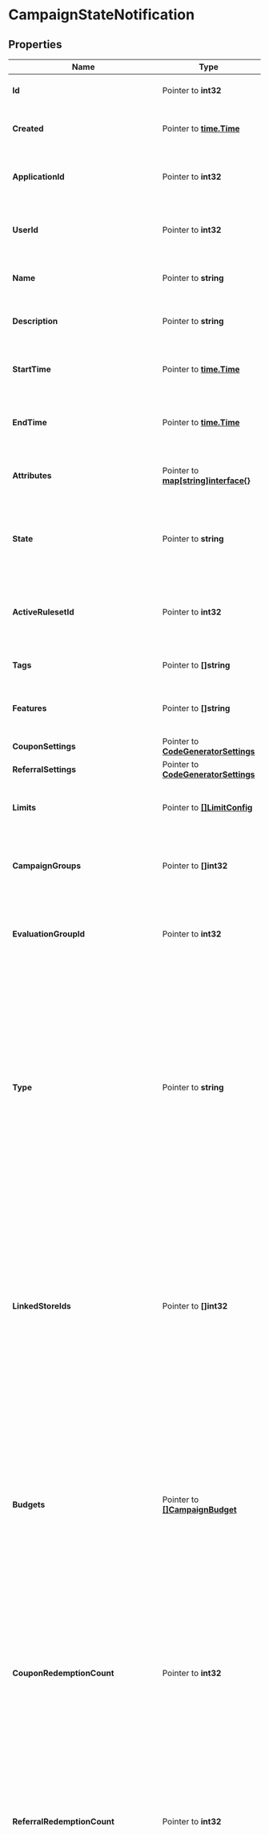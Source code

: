 # CampaignStateNotification

## Properties

Name | Type | Description | Notes
------------ | ------------- | ------------- | -------------
**Id** | Pointer to **int32** | Unique ID for this entity. | 
**Created** | Pointer to [**time.Time**](time.Time.md) | The exact moment this entity was created. | 
**ApplicationId** | Pointer to **int32** | The ID of the application that owns this entity. | 
**UserId** | Pointer to **int32** | The ID of the user associated with this entity. | 
**Name** | Pointer to **string** | A user-facing name for this campaign. | 
**Description** | Pointer to **string** | A detailed description of the campaign. | 
**StartTime** | Pointer to [**time.Time**](time.Time.md) | Timestamp when the campaign will become active. | [optional] 
**EndTime** | Pointer to [**time.Time**](time.Time.md) | Timestamp when the campaign will become inactive. | [optional] 
**Attributes** | Pointer to [**map[string]interface{}**](.md) | Arbitrary properties associated with this campaign. | [optional] 
**State** | Pointer to **string** | A disabled or archived campaign is not evaluated for rules or coupons.  | [default to STATE_ENABLED]
**ActiveRulesetId** | Pointer to **int32** | [ID of Ruleset](https://docs.talon.one/management-api#operation/getRulesets) this campaign applies on customer session evaluation.  | [optional] 
**Tags** | Pointer to **[]string** | A list of tags for the campaign. | 
**Features** | Pointer to **[]string** | The features enabled in this campaign. | 
**CouponSettings** | Pointer to [**CodeGeneratorSettings**](CodeGeneratorSettings.md) |  | [optional] 
**ReferralSettings** | Pointer to [**CodeGeneratorSettings**](CodeGeneratorSettings.md) |  | [optional] 
**Limits** | Pointer to [**[]LimitConfig**](LimitConfig.md) | The set of [budget limits](https://docs.talon.one/docs/product/campaigns/settings/managing-campaign-budgets) for this campaign.  | 
**CampaignGroups** | Pointer to **[]int32** | The IDs of the [campaign groups](https://docs.talon.one/docs/product/account/managing-campaign-groups) this campaign belongs to.  | [optional] 
**EvaluationGroupId** | Pointer to **int32** | The ID of the campaign evaluation group the campaign belongs to. | [optional] 
**Type** | Pointer to **string** | The campaign type. Possible type values:   - &#x60;cartItem&#x60;: Type of campaign that can apply effects only to cart items.   - &#x60;advanced&#x60;: Type of campaign that can apply effects to customer sessions and cart items.  | [default to TYPE_ADVANCED]
**LinkedStoreIds** | Pointer to **[]int32** | A list of store IDs that you want to link to the campaign.  **Note:** Campaigns with linked store IDs will only be evaluated when there is a [customer session update](https://docs.talon.one/integration-api#tag/Customer-sessions/operation/updateCustomerSessionV2) that references a linked store.  | [optional] 
**Budgets** | Pointer to [**[]CampaignBudget**](CampaignBudget.md) | A list of all the budgets that are defined by this campaign and their usage.  **Note:** Budgets that are not defined do not appear in this list and their usage is not counted until they are defined.  | 
**CouponRedemptionCount** | Pointer to **int32** | This property is **deprecated**. The count should be available under *budgets* property. Number of coupons redeemed in the campaign.  | [optional] 
**ReferralRedemptionCount** | Pointer to **int32** | This property is **deprecated**. The count should be available under *budgets* property. Number of referral codes redeemed in the campaign.  | [optional] 
**DiscountCount** | Pointer to **float32** | This property is **deprecated**. The count should be available under *budgets* property. Total amount of discounts redeemed in the campaign.  | [optional] 
**DiscountEffectCount** | Pointer to **int32** | This property is **deprecated**. The count should be available under *budgets* property. Total number of times discounts were redeemed in this campaign.  | [optional] 
**CouponCreationCount** | Pointer to **int32** | This property is **deprecated**. The count should be available under *budgets* property. Total number of coupons created by rules in this campaign.  | [optional] 
**CustomEffectCount** | Pointer to **int32** | This property is **deprecated**. The count should be available under *budgets* property. Total number of custom effects triggered by rules in this campaign.  | [optional] 
**ReferralCreationCount** | Pointer to **int32** | This property is **deprecated**. The count should be available under *budgets* property. Total number of referrals created by rules in this campaign.  | [optional] 
**AddFreeItemEffectCount** | Pointer to **int32** | This property is **deprecated**. The count should be available under *budgets* property. Total number of times the [add free item effect](https://docs.talon.one/docs/dev/integration-api/api-effects#addfreeitem) can be triggered in this campaign.  | [optional] 
**AwardedGiveawaysCount** | Pointer to **int32** | This property is **deprecated**. The count should be available under *budgets* property. Total number of giveaways awarded by rules in this campaign.  | [optional] 
**CreatedLoyaltyPointsCount** | Pointer to **float32** | This property is **deprecated**. The count should be available under *budgets* property. Total number of loyalty points created by rules in this campaign.  | [optional] 
**CreatedLoyaltyPointsEffectCount** | Pointer to **int32** | This property is **deprecated**. The count should be available under *budgets* property. Total number of loyalty point creation effects triggered by rules in this campaign.  | [optional] 
**RedeemedLoyaltyPointsCount** | Pointer to **float32** | This property is **deprecated**. The count should be available under *budgets* property. Total number of loyalty points redeemed by rules in this campaign.  | [optional] 
**RedeemedLoyaltyPointsEffectCount** | Pointer to **int32** | This property is **deprecated**. The count should be available under *budgets* property. Total number of loyalty point redemption effects triggered by rules in this campaign.  | [optional] 
**CallApiEffectCount** | Pointer to **int32** | This property is **deprecated**. The count should be available under *budgets* property. Total number of webhooks triggered by rules in this campaign.  | [optional] 
**ReservecouponEffectCount** | Pointer to **int32** | This property is **deprecated**. The count should be available under *budgets* property. Total number of reserve coupon effects triggered by rules in this campaign.  | [optional] 
**LastActivity** | Pointer to [**time.Time**](time.Time.md) | Timestamp of the most recent event received by this campaign. | [optional] 
**Updated** | Pointer to [**time.Time**](time.Time.md) | Timestamp of the most recent update to the campaign&#39;s property. Updates to external entities used in this campaign are **not** registered by this property, such as collection or coupon updates.  | [optional] 
**CreatedBy** | Pointer to **string** | Name of the user who created this campaign if available. | [optional] 
**UpdatedBy** | Pointer to **string** | Name of the user who last updated this campaign if available. | [optional] 
**TemplateId** | Pointer to **int32** | The ID of the Campaign Template this Campaign was created from. | [optional] 
**FrontendState** | Pointer to **string** | A campaign state described exactly as in the Campaign Manager. | 

## Methods

### GetId

`func (o *CampaignStateNotification) GetId() int32`

GetId returns the Id field if non-nil, zero value otherwise.

### GetIdOk

`func (o *CampaignStateNotification) GetIdOk() (int32, bool)`

GetIdOk returns a tuple with the Id field if it's non-nil, zero value otherwise
and a boolean to check if the value has been set.

### HasId

`func (o *CampaignStateNotification) HasId() bool`

HasId returns a boolean if a field has been set.

### SetId

`func (o *CampaignStateNotification) SetId(v int32)`

SetId gets a reference to the given int32 and assigns it to the Id field.

### GetCreated

`func (o *CampaignStateNotification) GetCreated() time.Time`

GetCreated returns the Created field if non-nil, zero value otherwise.

### GetCreatedOk

`func (o *CampaignStateNotification) GetCreatedOk() (time.Time, bool)`

GetCreatedOk returns a tuple with the Created field if it's non-nil, zero value otherwise
and a boolean to check if the value has been set.

### HasCreated

`func (o *CampaignStateNotification) HasCreated() bool`

HasCreated returns a boolean if a field has been set.

### SetCreated

`func (o *CampaignStateNotification) SetCreated(v time.Time)`

SetCreated gets a reference to the given time.Time and assigns it to the Created field.

### GetApplicationId

`func (o *CampaignStateNotification) GetApplicationId() int32`

GetApplicationId returns the ApplicationId field if non-nil, zero value otherwise.

### GetApplicationIdOk

`func (o *CampaignStateNotification) GetApplicationIdOk() (int32, bool)`

GetApplicationIdOk returns a tuple with the ApplicationId field if it's non-nil, zero value otherwise
and a boolean to check if the value has been set.

### HasApplicationId

`func (o *CampaignStateNotification) HasApplicationId() bool`

HasApplicationId returns a boolean if a field has been set.

### SetApplicationId

`func (o *CampaignStateNotification) SetApplicationId(v int32)`

SetApplicationId gets a reference to the given int32 and assigns it to the ApplicationId field.

### GetUserId

`func (o *CampaignStateNotification) GetUserId() int32`

GetUserId returns the UserId field if non-nil, zero value otherwise.

### GetUserIdOk

`func (o *CampaignStateNotification) GetUserIdOk() (int32, bool)`

GetUserIdOk returns a tuple with the UserId field if it's non-nil, zero value otherwise
and a boolean to check if the value has been set.

### HasUserId

`func (o *CampaignStateNotification) HasUserId() bool`

HasUserId returns a boolean if a field has been set.

### SetUserId

`func (o *CampaignStateNotification) SetUserId(v int32)`

SetUserId gets a reference to the given int32 and assigns it to the UserId field.

### GetName

`func (o *CampaignStateNotification) GetName() string`

GetName returns the Name field if non-nil, zero value otherwise.

### GetNameOk

`func (o *CampaignStateNotification) GetNameOk() (string, bool)`

GetNameOk returns a tuple with the Name field if it's non-nil, zero value otherwise
and a boolean to check if the value has been set.

### HasName

`func (o *CampaignStateNotification) HasName() bool`

HasName returns a boolean if a field has been set.

### SetName

`func (o *CampaignStateNotification) SetName(v string)`

SetName gets a reference to the given string and assigns it to the Name field.

### GetDescription

`func (o *CampaignStateNotification) GetDescription() string`

GetDescription returns the Description field if non-nil, zero value otherwise.

### GetDescriptionOk

`func (o *CampaignStateNotification) GetDescriptionOk() (string, bool)`

GetDescriptionOk returns a tuple with the Description field if it's non-nil, zero value otherwise
and a boolean to check if the value has been set.

### HasDescription

`func (o *CampaignStateNotification) HasDescription() bool`

HasDescription returns a boolean if a field has been set.

### SetDescription

`func (o *CampaignStateNotification) SetDescription(v string)`

SetDescription gets a reference to the given string and assigns it to the Description field.

### GetStartTime

`func (o *CampaignStateNotification) GetStartTime() time.Time`

GetStartTime returns the StartTime field if non-nil, zero value otherwise.

### GetStartTimeOk

`func (o *CampaignStateNotification) GetStartTimeOk() (time.Time, bool)`

GetStartTimeOk returns a tuple with the StartTime field if it's non-nil, zero value otherwise
and a boolean to check if the value has been set.

### HasStartTime

`func (o *CampaignStateNotification) HasStartTime() bool`

HasStartTime returns a boolean if a field has been set.

### SetStartTime

`func (o *CampaignStateNotification) SetStartTime(v time.Time)`

SetStartTime gets a reference to the given time.Time and assigns it to the StartTime field.

### GetEndTime

`func (o *CampaignStateNotification) GetEndTime() time.Time`

GetEndTime returns the EndTime field if non-nil, zero value otherwise.

### GetEndTimeOk

`func (o *CampaignStateNotification) GetEndTimeOk() (time.Time, bool)`

GetEndTimeOk returns a tuple with the EndTime field if it's non-nil, zero value otherwise
and a boolean to check if the value has been set.

### HasEndTime

`func (o *CampaignStateNotification) HasEndTime() bool`

HasEndTime returns a boolean if a field has been set.

### SetEndTime

`func (o *CampaignStateNotification) SetEndTime(v time.Time)`

SetEndTime gets a reference to the given time.Time and assigns it to the EndTime field.

### GetAttributes

`func (o *CampaignStateNotification) GetAttributes() map[string]interface{}`

GetAttributes returns the Attributes field if non-nil, zero value otherwise.

### GetAttributesOk

`func (o *CampaignStateNotification) GetAttributesOk() (map[string]interface{}, bool)`

GetAttributesOk returns a tuple with the Attributes field if it's non-nil, zero value otherwise
and a boolean to check if the value has been set.

### HasAttributes

`func (o *CampaignStateNotification) HasAttributes() bool`

HasAttributes returns a boolean if a field has been set.

### SetAttributes

`func (o *CampaignStateNotification) SetAttributes(v map[string]interface{})`

SetAttributes gets a reference to the given map[string]interface{} and assigns it to the Attributes field.

### GetState

`func (o *CampaignStateNotification) GetState() string`

GetState returns the State field if non-nil, zero value otherwise.

### GetStateOk

`func (o *CampaignStateNotification) GetStateOk() (string, bool)`

GetStateOk returns a tuple with the State field if it's non-nil, zero value otherwise
and a boolean to check if the value has been set.

### HasState

`func (o *CampaignStateNotification) HasState() bool`

HasState returns a boolean if a field has been set.

### SetState

`func (o *CampaignStateNotification) SetState(v string)`

SetState gets a reference to the given string and assigns it to the State field.

### GetActiveRulesetId

`func (o *CampaignStateNotification) GetActiveRulesetId() int32`

GetActiveRulesetId returns the ActiveRulesetId field if non-nil, zero value otherwise.

### GetActiveRulesetIdOk

`func (o *CampaignStateNotification) GetActiveRulesetIdOk() (int32, bool)`

GetActiveRulesetIdOk returns a tuple with the ActiveRulesetId field if it's non-nil, zero value otherwise
and a boolean to check if the value has been set.

### HasActiveRulesetId

`func (o *CampaignStateNotification) HasActiveRulesetId() bool`

HasActiveRulesetId returns a boolean if a field has been set.

### SetActiveRulesetId

`func (o *CampaignStateNotification) SetActiveRulesetId(v int32)`

SetActiveRulesetId gets a reference to the given int32 and assigns it to the ActiveRulesetId field.

### GetTags

`func (o *CampaignStateNotification) GetTags() []string`

GetTags returns the Tags field if non-nil, zero value otherwise.

### GetTagsOk

`func (o *CampaignStateNotification) GetTagsOk() ([]string, bool)`

GetTagsOk returns a tuple with the Tags field if it's non-nil, zero value otherwise
and a boolean to check if the value has been set.

### HasTags

`func (o *CampaignStateNotification) HasTags() bool`

HasTags returns a boolean if a field has been set.

### SetTags

`func (o *CampaignStateNotification) SetTags(v []string)`

SetTags gets a reference to the given []string and assigns it to the Tags field.

### GetFeatures

`func (o *CampaignStateNotification) GetFeatures() []string`

GetFeatures returns the Features field if non-nil, zero value otherwise.

### GetFeaturesOk

`func (o *CampaignStateNotification) GetFeaturesOk() ([]string, bool)`

GetFeaturesOk returns a tuple with the Features field if it's non-nil, zero value otherwise
and a boolean to check if the value has been set.

### HasFeatures

`func (o *CampaignStateNotification) HasFeatures() bool`

HasFeatures returns a boolean if a field has been set.

### SetFeatures

`func (o *CampaignStateNotification) SetFeatures(v []string)`

SetFeatures gets a reference to the given []string and assigns it to the Features field.

### GetCouponSettings

`func (o *CampaignStateNotification) GetCouponSettings() CodeGeneratorSettings`

GetCouponSettings returns the CouponSettings field if non-nil, zero value otherwise.

### GetCouponSettingsOk

`func (o *CampaignStateNotification) GetCouponSettingsOk() (CodeGeneratorSettings, bool)`

GetCouponSettingsOk returns a tuple with the CouponSettings field if it's non-nil, zero value otherwise
and a boolean to check if the value has been set.

### HasCouponSettings

`func (o *CampaignStateNotification) HasCouponSettings() bool`

HasCouponSettings returns a boolean if a field has been set.

### SetCouponSettings

`func (o *CampaignStateNotification) SetCouponSettings(v CodeGeneratorSettings)`

SetCouponSettings gets a reference to the given CodeGeneratorSettings and assigns it to the CouponSettings field.

### GetReferralSettings

`func (o *CampaignStateNotification) GetReferralSettings() CodeGeneratorSettings`

GetReferralSettings returns the ReferralSettings field if non-nil, zero value otherwise.

### GetReferralSettingsOk

`func (o *CampaignStateNotification) GetReferralSettingsOk() (CodeGeneratorSettings, bool)`

GetReferralSettingsOk returns a tuple with the ReferralSettings field if it's non-nil, zero value otherwise
and a boolean to check if the value has been set.

### HasReferralSettings

`func (o *CampaignStateNotification) HasReferralSettings() bool`

HasReferralSettings returns a boolean if a field has been set.

### SetReferralSettings

`func (o *CampaignStateNotification) SetReferralSettings(v CodeGeneratorSettings)`

SetReferralSettings gets a reference to the given CodeGeneratorSettings and assigns it to the ReferralSettings field.

### GetLimits

`func (o *CampaignStateNotification) GetLimits() []LimitConfig`

GetLimits returns the Limits field if non-nil, zero value otherwise.

### GetLimitsOk

`func (o *CampaignStateNotification) GetLimitsOk() ([]LimitConfig, bool)`

GetLimitsOk returns a tuple with the Limits field if it's non-nil, zero value otherwise
and a boolean to check if the value has been set.

### HasLimits

`func (o *CampaignStateNotification) HasLimits() bool`

HasLimits returns a boolean if a field has been set.

### SetLimits

`func (o *CampaignStateNotification) SetLimits(v []LimitConfig)`

SetLimits gets a reference to the given []LimitConfig and assigns it to the Limits field.

### GetCampaignGroups

`func (o *CampaignStateNotification) GetCampaignGroups() []int32`

GetCampaignGroups returns the CampaignGroups field if non-nil, zero value otherwise.

### GetCampaignGroupsOk

`func (o *CampaignStateNotification) GetCampaignGroupsOk() ([]int32, bool)`

GetCampaignGroupsOk returns a tuple with the CampaignGroups field if it's non-nil, zero value otherwise
and a boolean to check if the value has been set.

### HasCampaignGroups

`func (o *CampaignStateNotification) HasCampaignGroups() bool`

HasCampaignGroups returns a boolean if a field has been set.

### SetCampaignGroups

`func (o *CampaignStateNotification) SetCampaignGroups(v []int32)`

SetCampaignGroups gets a reference to the given []int32 and assigns it to the CampaignGroups field.

### GetEvaluationGroupId

`func (o *CampaignStateNotification) GetEvaluationGroupId() int32`

GetEvaluationGroupId returns the EvaluationGroupId field if non-nil, zero value otherwise.

### GetEvaluationGroupIdOk

`func (o *CampaignStateNotification) GetEvaluationGroupIdOk() (int32, bool)`

GetEvaluationGroupIdOk returns a tuple with the EvaluationGroupId field if it's non-nil, zero value otherwise
and a boolean to check if the value has been set.

### HasEvaluationGroupId

`func (o *CampaignStateNotification) HasEvaluationGroupId() bool`

HasEvaluationGroupId returns a boolean if a field has been set.

### SetEvaluationGroupId

`func (o *CampaignStateNotification) SetEvaluationGroupId(v int32)`

SetEvaluationGroupId gets a reference to the given int32 and assigns it to the EvaluationGroupId field.

### GetType

`func (o *CampaignStateNotification) GetType() string`

GetType returns the Type field if non-nil, zero value otherwise.

### GetTypeOk

`func (o *CampaignStateNotification) GetTypeOk() (string, bool)`

GetTypeOk returns a tuple with the Type field if it's non-nil, zero value otherwise
and a boolean to check if the value has been set.

### HasType

`func (o *CampaignStateNotification) HasType() bool`

HasType returns a boolean if a field has been set.

### SetType

`func (o *CampaignStateNotification) SetType(v string)`

SetType gets a reference to the given string and assigns it to the Type field.

### GetLinkedStoreIds

`func (o *CampaignStateNotification) GetLinkedStoreIds() []int32`

GetLinkedStoreIds returns the LinkedStoreIds field if non-nil, zero value otherwise.

### GetLinkedStoreIdsOk

`func (o *CampaignStateNotification) GetLinkedStoreIdsOk() ([]int32, bool)`

GetLinkedStoreIdsOk returns a tuple with the LinkedStoreIds field if it's non-nil, zero value otherwise
and a boolean to check if the value has been set.

### HasLinkedStoreIds

`func (o *CampaignStateNotification) HasLinkedStoreIds() bool`

HasLinkedStoreIds returns a boolean if a field has been set.

### SetLinkedStoreIds

`func (o *CampaignStateNotification) SetLinkedStoreIds(v []int32)`

SetLinkedStoreIds gets a reference to the given []int32 and assigns it to the LinkedStoreIds field.

### GetBudgets

`func (o *CampaignStateNotification) GetBudgets() []CampaignBudget`

GetBudgets returns the Budgets field if non-nil, zero value otherwise.

### GetBudgetsOk

`func (o *CampaignStateNotification) GetBudgetsOk() ([]CampaignBudget, bool)`

GetBudgetsOk returns a tuple with the Budgets field if it's non-nil, zero value otherwise
and a boolean to check if the value has been set.

### HasBudgets

`func (o *CampaignStateNotification) HasBudgets() bool`

HasBudgets returns a boolean if a field has been set.

### SetBudgets

`func (o *CampaignStateNotification) SetBudgets(v []CampaignBudget)`

SetBudgets gets a reference to the given []CampaignBudget and assigns it to the Budgets field.

### GetCouponRedemptionCount

`func (o *CampaignStateNotification) GetCouponRedemptionCount() int32`

GetCouponRedemptionCount returns the CouponRedemptionCount field if non-nil, zero value otherwise.

### GetCouponRedemptionCountOk

`func (o *CampaignStateNotification) GetCouponRedemptionCountOk() (int32, bool)`

GetCouponRedemptionCountOk returns a tuple with the CouponRedemptionCount field if it's non-nil, zero value otherwise
and a boolean to check if the value has been set.

### HasCouponRedemptionCount

`func (o *CampaignStateNotification) HasCouponRedemptionCount() bool`

HasCouponRedemptionCount returns a boolean if a field has been set.

### SetCouponRedemptionCount

`func (o *CampaignStateNotification) SetCouponRedemptionCount(v int32)`

SetCouponRedemptionCount gets a reference to the given int32 and assigns it to the CouponRedemptionCount field.

### GetReferralRedemptionCount

`func (o *CampaignStateNotification) GetReferralRedemptionCount() int32`

GetReferralRedemptionCount returns the ReferralRedemptionCount field if non-nil, zero value otherwise.

### GetReferralRedemptionCountOk

`func (o *CampaignStateNotification) GetReferralRedemptionCountOk() (int32, bool)`

GetReferralRedemptionCountOk returns a tuple with the ReferralRedemptionCount field if it's non-nil, zero value otherwise
and a boolean to check if the value has been set.

### HasReferralRedemptionCount

`func (o *CampaignStateNotification) HasReferralRedemptionCount() bool`

HasReferralRedemptionCount returns a boolean if a field has been set.

### SetReferralRedemptionCount

`func (o *CampaignStateNotification) SetReferralRedemptionCount(v int32)`

SetReferralRedemptionCount gets a reference to the given int32 and assigns it to the ReferralRedemptionCount field.

### GetDiscountCount

`func (o *CampaignStateNotification) GetDiscountCount() float32`

GetDiscountCount returns the DiscountCount field if non-nil, zero value otherwise.

### GetDiscountCountOk

`func (o *CampaignStateNotification) GetDiscountCountOk() (float32, bool)`

GetDiscountCountOk returns a tuple with the DiscountCount field if it's non-nil, zero value otherwise
and a boolean to check if the value has been set.

### HasDiscountCount

`func (o *CampaignStateNotification) HasDiscountCount() bool`

HasDiscountCount returns a boolean if a field has been set.

### SetDiscountCount

`func (o *CampaignStateNotification) SetDiscountCount(v float32)`

SetDiscountCount gets a reference to the given float32 and assigns it to the DiscountCount field.

### GetDiscountEffectCount

`func (o *CampaignStateNotification) GetDiscountEffectCount() int32`

GetDiscountEffectCount returns the DiscountEffectCount field if non-nil, zero value otherwise.

### GetDiscountEffectCountOk

`func (o *CampaignStateNotification) GetDiscountEffectCountOk() (int32, bool)`

GetDiscountEffectCountOk returns a tuple with the DiscountEffectCount field if it's non-nil, zero value otherwise
and a boolean to check if the value has been set.

### HasDiscountEffectCount

`func (o *CampaignStateNotification) HasDiscountEffectCount() bool`

HasDiscountEffectCount returns a boolean if a field has been set.

### SetDiscountEffectCount

`func (o *CampaignStateNotification) SetDiscountEffectCount(v int32)`

SetDiscountEffectCount gets a reference to the given int32 and assigns it to the DiscountEffectCount field.

### GetCouponCreationCount

`func (o *CampaignStateNotification) GetCouponCreationCount() int32`

GetCouponCreationCount returns the CouponCreationCount field if non-nil, zero value otherwise.

### GetCouponCreationCountOk

`func (o *CampaignStateNotification) GetCouponCreationCountOk() (int32, bool)`

GetCouponCreationCountOk returns a tuple with the CouponCreationCount field if it's non-nil, zero value otherwise
and a boolean to check if the value has been set.

### HasCouponCreationCount

`func (o *CampaignStateNotification) HasCouponCreationCount() bool`

HasCouponCreationCount returns a boolean if a field has been set.

### SetCouponCreationCount

`func (o *CampaignStateNotification) SetCouponCreationCount(v int32)`

SetCouponCreationCount gets a reference to the given int32 and assigns it to the CouponCreationCount field.

### GetCustomEffectCount

`func (o *CampaignStateNotification) GetCustomEffectCount() int32`

GetCustomEffectCount returns the CustomEffectCount field if non-nil, zero value otherwise.

### GetCustomEffectCountOk

`func (o *CampaignStateNotification) GetCustomEffectCountOk() (int32, bool)`

GetCustomEffectCountOk returns a tuple with the CustomEffectCount field if it's non-nil, zero value otherwise
and a boolean to check if the value has been set.

### HasCustomEffectCount

`func (o *CampaignStateNotification) HasCustomEffectCount() bool`

HasCustomEffectCount returns a boolean if a field has been set.

### SetCustomEffectCount

`func (o *CampaignStateNotification) SetCustomEffectCount(v int32)`

SetCustomEffectCount gets a reference to the given int32 and assigns it to the CustomEffectCount field.

### GetReferralCreationCount

`func (o *CampaignStateNotification) GetReferralCreationCount() int32`

GetReferralCreationCount returns the ReferralCreationCount field if non-nil, zero value otherwise.

### GetReferralCreationCountOk

`func (o *CampaignStateNotification) GetReferralCreationCountOk() (int32, bool)`

GetReferralCreationCountOk returns a tuple with the ReferralCreationCount field if it's non-nil, zero value otherwise
and a boolean to check if the value has been set.

### HasReferralCreationCount

`func (o *CampaignStateNotification) HasReferralCreationCount() bool`

HasReferralCreationCount returns a boolean if a field has been set.

### SetReferralCreationCount

`func (o *CampaignStateNotification) SetReferralCreationCount(v int32)`

SetReferralCreationCount gets a reference to the given int32 and assigns it to the ReferralCreationCount field.

### GetAddFreeItemEffectCount

`func (o *CampaignStateNotification) GetAddFreeItemEffectCount() int32`

GetAddFreeItemEffectCount returns the AddFreeItemEffectCount field if non-nil, zero value otherwise.

### GetAddFreeItemEffectCountOk

`func (o *CampaignStateNotification) GetAddFreeItemEffectCountOk() (int32, bool)`

GetAddFreeItemEffectCountOk returns a tuple with the AddFreeItemEffectCount field if it's non-nil, zero value otherwise
and a boolean to check if the value has been set.

### HasAddFreeItemEffectCount

`func (o *CampaignStateNotification) HasAddFreeItemEffectCount() bool`

HasAddFreeItemEffectCount returns a boolean if a field has been set.

### SetAddFreeItemEffectCount

`func (o *CampaignStateNotification) SetAddFreeItemEffectCount(v int32)`

SetAddFreeItemEffectCount gets a reference to the given int32 and assigns it to the AddFreeItemEffectCount field.

### GetAwardedGiveawaysCount

`func (o *CampaignStateNotification) GetAwardedGiveawaysCount() int32`

GetAwardedGiveawaysCount returns the AwardedGiveawaysCount field if non-nil, zero value otherwise.

### GetAwardedGiveawaysCountOk

`func (o *CampaignStateNotification) GetAwardedGiveawaysCountOk() (int32, bool)`

GetAwardedGiveawaysCountOk returns a tuple with the AwardedGiveawaysCount field if it's non-nil, zero value otherwise
and a boolean to check if the value has been set.

### HasAwardedGiveawaysCount

`func (o *CampaignStateNotification) HasAwardedGiveawaysCount() bool`

HasAwardedGiveawaysCount returns a boolean if a field has been set.

### SetAwardedGiveawaysCount

`func (o *CampaignStateNotification) SetAwardedGiveawaysCount(v int32)`

SetAwardedGiveawaysCount gets a reference to the given int32 and assigns it to the AwardedGiveawaysCount field.

### GetCreatedLoyaltyPointsCount

`func (o *CampaignStateNotification) GetCreatedLoyaltyPointsCount() float32`

GetCreatedLoyaltyPointsCount returns the CreatedLoyaltyPointsCount field if non-nil, zero value otherwise.

### GetCreatedLoyaltyPointsCountOk

`func (o *CampaignStateNotification) GetCreatedLoyaltyPointsCountOk() (float32, bool)`

GetCreatedLoyaltyPointsCountOk returns a tuple with the CreatedLoyaltyPointsCount field if it's non-nil, zero value otherwise
and a boolean to check if the value has been set.

### HasCreatedLoyaltyPointsCount

`func (o *CampaignStateNotification) HasCreatedLoyaltyPointsCount() bool`

HasCreatedLoyaltyPointsCount returns a boolean if a field has been set.

### SetCreatedLoyaltyPointsCount

`func (o *CampaignStateNotification) SetCreatedLoyaltyPointsCount(v float32)`

SetCreatedLoyaltyPointsCount gets a reference to the given float32 and assigns it to the CreatedLoyaltyPointsCount field.

### GetCreatedLoyaltyPointsEffectCount

`func (o *CampaignStateNotification) GetCreatedLoyaltyPointsEffectCount() int32`

GetCreatedLoyaltyPointsEffectCount returns the CreatedLoyaltyPointsEffectCount field if non-nil, zero value otherwise.

### GetCreatedLoyaltyPointsEffectCountOk

`func (o *CampaignStateNotification) GetCreatedLoyaltyPointsEffectCountOk() (int32, bool)`

GetCreatedLoyaltyPointsEffectCountOk returns a tuple with the CreatedLoyaltyPointsEffectCount field if it's non-nil, zero value otherwise
and a boolean to check if the value has been set.

### HasCreatedLoyaltyPointsEffectCount

`func (o *CampaignStateNotification) HasCreatedLoyaltyPointsEffectCount() bool`

HasCreatedLoyaltyPointsEffectCount returns a boolean if a field has been set.

### SetCreatedLoyaltyPointsEffectCount

`func (o *CampaignStateNotification) SetCreatedLoyaltyPointsEffectCount(v int32)`

SetCreatedLoyaltyPointsEffectCount gets a reference to the given int32 and assigns it to the CreatedLoyaltyPointsEffectCount field.

### GetRedeemedLoyaltyPointsCount

`func (o *CampaignStateNotification) GetRedeemedLoyaltyPointsCount() float32`

GetRedeemedLoyaltyPointsCount returns the RedeemedLoyaltyPointsCount field if non-nil, zero value otherwise.

### GetRedeemedLoyaltyPointsCountOk

`func (o *CampaignStateNotification) GetRedeemedLoyaltyPointsCountOk() (float32, bool)`

GetRedeemedLoyaltyPointsCountOk returns a tuple with the RedeemedLoyaltyPointsCount field if it's non-nil, zero value otherwise
and a boolean to check if the value has been set.

### HasRedeemedLoyaltyPointsCount

`func (o *CampaignStateNotification) HasRedeemedLoyaltyPointsCount() bool`

HasRedeemedLoyaltyPointsCount returns a boolean if a field has been set.

### SetRedeemedLoyaltyPointsCount

`func (o *CampaignStateNotification) SetRedeemedLoyaltyPointsCount(v float32)`

SetRedeemedLoyaltyPointsCount gets a reference to the given float32 and assigns it to the RedeemedLoyaltyPointsCount field.

### GetRedeemedLoyaltyPointsEffectCount

`func (o *CampaignStateNotification) GetRedeemedLoyaltyPointsEffectCount() int32`

GetRedeemedLoyaltyPointsEffectCount returns the RedeemedLoyaltyPointsEffectCount field if non-nil, zero value otherwise.

### GetRedeemedLoyaltyPointsEffectCountOk

`func (o *CampaignStateNotification) GetRedeemedLoyaltyPointsEffectCountOk() (int32, bool)`

GetRedeemedLoyaltyPointsEffectCountOk returns a tuple with the RedeemedLoyaltyPointsEffectCount field if it's non-nil, zero value otherwise
and a boolean to check if the value has been set.

### HasRedeemedLoyaltyPointsEffectCount

`func (o *CampaignStateNotification) HasRedeemedLoyaltyPointsEffectCount() bool`

HasRedeemedLoyaltyPointsEffectCount returns a boolean if a field has been set.

### SetRedeemedLoyaltyPointsEffectCount

`func (o *CampaignStateNotification) SetRedeemedLoyaltyPointsEffectCount(v int32)`

SetRedeemedLoyaltyPointsEffectCount gets a reference to the given int32 and assigns it to the RedeemedLoyaltyPointsEffectCount field.

### GetCallApiEffectCount

`func (o *CampaignStateNotification) GetCallApiEffectCount() int32`

GetCallApiEffectCount returns the CallApiEffectCount field if non-nil, zero value otherwise.

### GetCallApiEffectCountOk

`func (o *CampaignStateNotification) GetCallApiEffectCountOk() (int32, bool)`

GetCallApiEffectCountOk returns a tuple with the CallApiEffectCount field if it's non-nil, zero value otherwise
and a boolean to check if the value has been set.

### HasCallApiEffectCount

`func (o *CampaignStateNotification) HasCallApiEffectCount() bool`

HasCallApiEffectCount returns a boolean if a field has been set.

### SetCallApiEffectCount

`func (o *CampaignStateNotification) SetCallApiEffectCount(v int32)`

SetCallApiEffectCount gets a reference to the given int32 and assigns it to the CallApiEffectCount field.

### GetReservecouponEffectCount

`func (o *CampaignStateNotification) GetReservecouponEffectCount() int32`

GetReservecouponEffectCount returns the ReservecouponEffectCount field if non-nil, zero value otherwise.

### GetReservecouponEffectCountOk

`func (o *CampaignStateNotification) GetReservecouponEffectCountOk() (int32, bool)`

GetReservecouponEffectCountOk returns a tuple with the ReservecouponEffectCount field if it's non-nil, zero value otherwise
and a boolean to check if the value has been set.

### HasReservecouponEffectCount

`func (o *CampaignStateNotification) HasReservecouponEffectCount() bool`

HasReservecouponEffectCount returns a boolean if a field has been set.

### SetReservecouponEffectCount

`func (o *CampaignStateNotification) SetReservecouponEffectCount(v int32)`

SetReservecouponEffectCount gets a reference to the given int32 and assigns it to the ReservecouponEffectCount field.

### GetLastActivity

`func (o *CampaignStateNotification) GetLastActivity() time.Time`

GetLastActivity returns the LastActivity field if non-nil, zero value otherwise.

### GetLastActivityOk

`func (o *CampaignStateNotification) GetLastActivityOk() (time.Time, bool)`

GetLastActivityOk returns a tuple with the LastActivity field if it's non-nil, zero value otherwise
and a boolean to check if the value has been set.

### HasLastActivity

`func (o *CampaignStateNotification) HasLastActivity() bool`

HasLastActivity returns a boolean if a field has been set.

### SetLastActivity

`func (o *CampaignStateNotification) SetLastActivity(v time.Time)`

SetLastActivity gets a reference to the given time.Time and assigns it to the LastActivity field.

### GetUpdated

`func (o *CampaignStateNotification) GetUpdated() time.Time`

GetUpdated returns the Updated field if non-nil, zero value otherwise.

### GetUpdatedOk

`func (o *CampaignStateNotification) GetUpdatedOk() (time.Time, bool)`

GetUpdatedOk returns a tuple with the Updated field if it's non-nil, zero value otherwise
and a boolean to check if the value has been set.

### HasUpdated

`func (o *CampaignStateNotification) HasUpdated() bool`

HasUpdated returns a boolean if a field has been set.

### SetUpdated

`func (o *CampaignStateNotification) SetUpdated(v time.Time)`

SetUpdated gets a reference to the given time.Time and assigns it to the Updated field.

### GetCreatedBy

`func (o *CampaignStateNotification) GetCreatedBy() string`

GetCreatedBy returns the CreatedBy field if non-nil, zero value otherwise.

### GetCreatedByOk

`func (o *CampaignStateNotification) GetCreatedByOk() (string, bool)`

GetCreatedByOk returns a tuple with the CreatedBy field if it's non-nil, zero value otherwise
and a boolean to check if the value has been set.

### HasCreatedBy

`func (o *CampaignStateNotification) HasCreatedBy() bool`

HasCreatedBy returns a boolean if a field has been set.

### SetCreatedBy

`func (o *CampaignStateNotification) SetCreatedBy(v string)`

SetCreatedBy gets a reference to the given string and assigns it to the CreatedBy field.

### GetUpdatedBy

`func (o *CampaignStateNotification) GetUpdatedBy() string`

GetUpdatedBy returns the UpdatedBy field if non-nil, zero value otherwise.

### GetUpdatedByOk

`func (o *CampaignStateNotification) GetUpdatedByOk() (string, bool)`

GetUpdatedByOk returns a tuple with the UpdatedBy field if it's non-nil, zero value otherwise
and a boolean to check if the value has been set.

### HasUpdatedBy

`func (o *CampaignStateNotification) HasUpdatedBy() bool`

HasUpdatedBy returns a boolean if a field has been set.

### SetUpdatedBy

`func (o *CampaignStateNotification) SetUpdatedBy(v string)`

SetUpdatedBy gets a reference to the given string and assigns it to the UpdatedBy field.

### GetTemplateId

`func (o *CampaignStateNotification) GetTemplateId() int32`

GetTemplateId returns the TemplateId field if non-nil, zero value otherwise.

### GetTemplateIdOk

`func (o *CampaignStateNotification) GetTemplateIdOk() (int32, bool)`

GetTemplateIdOk returns a tuple with the TemplateId field if it's non-nil, zero value otherwise
and a boolean to check if the value has been set.

### HasTemplateId

`func (o *CampaignStateNotification) HasTemplateId() bool`

HasTemplateId returns a boolean if a field has been set.

### SetTemplateId

`func (o *CampaignStateNotification) SetTemplateId(v int32)`

SetTemplateId gets a reference to the given int32 and assigns it to the TemplateId field.

### GetFrontendState

`func (o *CampaignStateNotification) GetFrontendState() string`

GetFrontendState returns the FrontendState field if non-nil, zero value otherwise.

### GetFrontendStateOk

`func (o *CampaignStateNotification) GetFrontendStateOk() (string, bool)`

GetFrontendStateOk returns a tuple with the FrontendState field if it's non-nil, zero value otherwise
and a boolean to check if the value has been set.

### HasFrontendState

`func (o *CampaignStateNotification) HasFrontendState() bool`

HasFrontendState returns a boolean if a field has been set.

### SetFrontendState

`func (o *CampaignStateNotification) SetFrontendState(v string)`

SetFrontendState gets a reference to the given string and assigns it to the FrontendState field.


[[Back to Model list]](../README.md#documentation-for-models) [[Back to API list]](../README.md#documentation-for-api-endpoints) [[Back to README]](../README.md)


